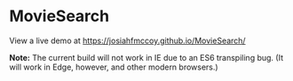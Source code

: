 # MovieSearch
View a live demo at <https://josiahfmccoy.github.io/MovieSearch/>

**Note:** The current build will not work in IE due to an ES6 transpiling bug.  (It will work in Edge, however, and other modern browsers.)